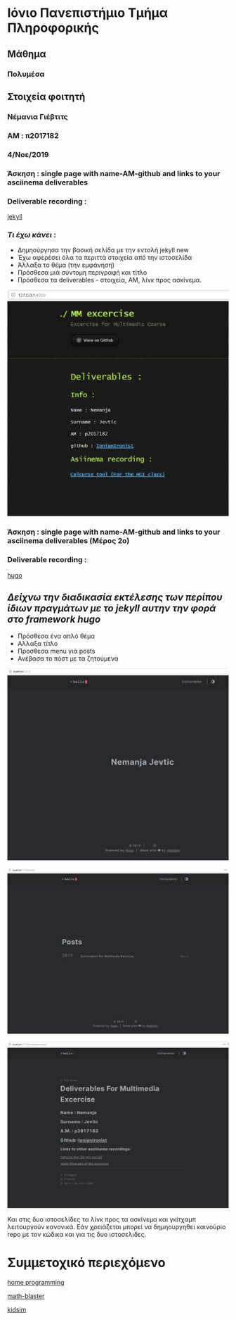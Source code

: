 # Ιόνιο Πανεπιστήμιο Τμήμα Πληροφορικής 
## Μάθημα
### Πολυμέσα

## Στοιχεία φοιτητή 

### Νέμανια Γιέβτιτς 
### ΑΜ : π2017182

### 4/Νοε/2019

### Άσκηση : single page with name-AM-github and links to your asciinema deliverables

### Deliverable recording :

[jekyll](https://asciinema.org/a/278630)

### *Τι έχω κάνει* : 

+ Δημηούργησα την βασική σελίδα με την εντολή jekyll new
+ Έχω αφερέσει όλα τα περιττά στοιχεία από την ιστοσελίδα
+ Άλλαξα το θέμα (την εμφάνηση)
+ Πρόσθεσα μιά σύντομη περιγραφή και τίτλο
+ Πρόσθεσα τα deliverables - στοιχεία, ΑΜ, λίνκ προς ασκίνεμα.

![Site Screenshot](scrsht_1.png)


### Άσκηση : single page with name-AM-github and links to your asciinema deliverables (Μέρος 2ο)

### Deliverable recording :

[hugo](https://asciinema.org/a/279086)

## *Δείχνω την διαδικασία εκτέλεσης των περίπου ίδιων πραγμάτων με το jekyll αυτην την φορά στο framework hugo*

+ Πρόσθεσα ένα απλό θέμα
+ Αλλαξα τίτλο
+ Προσθεσα menu για posts
+ Ανέβασα το πόστ με τα ζητούμενα

![Homepage](screenshots/hugo1.png)

![Posts page](screenshots/hugo2.png)

![Deliverable post](screenshots/hugo3.png)

Και στις δυο ιστοσελίδες τα λίνκ προς τα ασκίνεμα και γκίτχαμπ λειτουργούν κανονικά.
Εάν χρειάζεται μπορεί να δημηουργηθει καινούριο repo με τον κώδικα και για τις δυο ιστοσελιδες.


# Συμμετοχικό περιεχόμενο

[home programming](https://ktre.tumblr.com/post/189013860368/starting-with-the-first-pcs-when-every-computer)

[math-blaster](https://ktre.tumblr.com/post/189014716598/people-have-been-making-games-since-the-first)

[kidsim](https://ktre.tumblr.com/post/189016745153/shouldnt-just-everyone-be-at-a-position-to?is_related_post=1)


